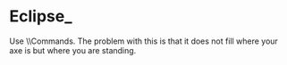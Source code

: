 # Eclipse_
Use \\\Commands.
The problem with this is that it does not fill where your axe is but where you are standing.

